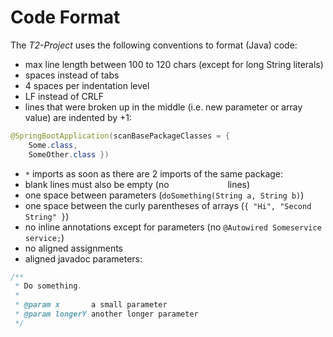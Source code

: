 # Code Format

The _T2-Project_ uses the following conventions to format (Java) code:

- max line length between 100 to 120 chars (except for long String literals)
- spaces instead of tabs
- 4 spaces per indentation level
- LF instead of CRLF
- lines that were broken up in the middle (i.e. new parameter or array value) are indented by +1:
```java
@SpringBootApplication(scanBasePackageClasses = {
    Some.class,
    SomeOther.class })
```
- `*` imports as soon as there are 2 imports of the same package:
- blank lines must also be empty (no `            ` lines)
- one space between parameters (`doSomething(String a, String b)`)
- one space between the curly parentheses of arrays (`{ "Hi", "Second String" }`)
- no inline annotations except for parameters (no `@Autowired Someservice service;`)
- no aligned assignments
- aligned javadoc parameters:
```java
/**
 * Do something.
 *
 * @param x       a small parameter
 * @param longerY another longer parameter
 */
```

